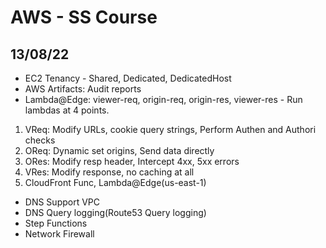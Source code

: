 # AWS - SS Course
## 13/08/22
- EC2 Tenancy - Shared, Dedicated, DedicatedHost
- AWS Artifacts: Audit reports
- Lambda@Edge: viewer-req, origin-req, origin-res, viewer-res - Run lambdas at 4 points. 
1. VReq: Modify URLs, cookie query strings, Perform Authen and Authori checks
2. OReq: Dynamic set origins, Send data directly
3. ORes: Modify resp header, Intercept 4xx, 5xx errors
4. VRes: Modify response, no caching at all
5. CloudFront Func, Lambda@Edge(us-east-1)
- DNS Support VPC
- DNS Query logging(Route53 Query logging)
- Step Functions
- Network Firewall